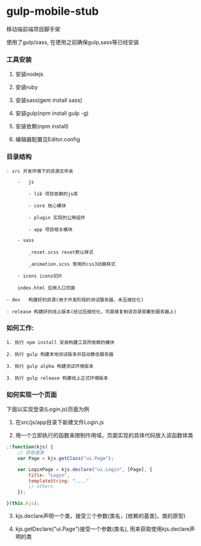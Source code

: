 # gulp-mobile-stub

移动端前端项目脚手架

使用了gulp/sass, 在使用之前确保gulp,sass等已经安装

### 工具安装

1. 安装nodejs

2. 安装ruby

3. 安装sass(gem install sass)

4. 安装gulp(npm install gulp -g)

5. 安装依赖(npm install)

6. 编辑器配置见Editor.config

### 目录结构

	- src 开发环境下的资源文件夹

		-	js

			- lib 项目依赖的js库

			- core 核心模块

			- plugin 实现的公用组件

			- app 项目相关模块

		- sass

			_reset.scss reset默认样式

			_animation.scss 常用的css3动画样式

		- icons icons切片

		index.html 应用入口页面

	- dev	构建好的资源(用于开发阶段的测试服务器，未压缩优化)

	- release 构建好的线上版本(经过压缩优化，可直接复制该目录部署到服务器上)


### 如何工作:

	1. 执行 npm install 安装构建工具所依赖的模块

	2. 执行 gulp 构建本地测试版本并启动静态服务器

	3. 执行 gulp alpha 构建测试环境版本

	3. 执行 gulp release 构建线上正式环境版本

### 如何实现一个页面

下面以实现登录(Login.js)页面为例

1. 在src/js/app目录下新建文件Login.js

2. 用一个立即执行的函数来限制作用域，页面实现的具体代码放入该函数体类

```javascript
;!function(kjs) {
	// 获取基类
	var Page = kjs.getClass("ui.Page");

	var LoginPage = kjs.declare("ui.Login", [Page], {
		title: "Login",
		templateString: "...."
		// others
	});

}(this.kjs);
```

3. kjs.declare声明一个类，接受三个参数(类名，[依赖的基类]，类的原型)

4. kjs.getDeclare("ui.Page")接受一个参数(类名), 用来获取使用kjs.declare声明的类
